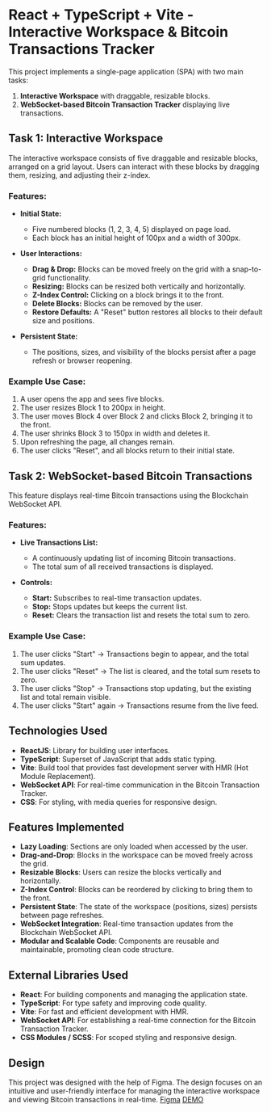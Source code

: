 # React + TypeScript + Vite - Interactive Workspace & Bitcoin Transactions Tracker

This project implements a single-page application (SPA) with two main tasks:

1. **Interactive Workspace** with draggable, resizable blocks.
2. **WebSocket-based Bitcoin Transaction Tracker** displaying live transactions.

## Task 1: Interactive Workspace

The interactive workspace consists of five draggable and resizable blocks, arranged on a grid layout. Users can interact with these blocks by dragging them, resizing, and adjusting their z-index.

### Features:
- **Initial State:**
  - Five numbered blocks (1, 2, 3, 4, 5) displayed on page load.
  - Each block has an initial height of 100px and a width of 300px.
  
- **User Interactions:**
  - **Drag & Drop:** Blocks can be moved freely on the grid with a snap-to-grid functionality.
  - **Resizing:** Blocks can be resized both vertically and horizontally.
  - **Z-Index Control:** Clicking on a block brings it to the front.
  - **Delete Blocks:** Blocks can be removed by the user.
  - **Restore Defaults:** A "Reset" button restores all blocks to their default size and positions.
  
- **Persistent State:**
  - The positions, sizes, and visibility of the blocks persist after a page refresh or browser reopening.

### Example Use Case:
1. A user opens the app and sees five blocks.
2. The user resizes Block 1 to 200px in height.
3. The user moves Block 4 over Block 2 and clicks Block 2, bringing it to the front.
4. The user shrinks Block 3 to 150px in width and deletes it.
5. Upon refreshing the page, all changes remain.
6. The user clicks "Reset", and all blocks return to their initial state.

## Task 2: WebSocket-based Bitcoin Transactions

This feature displays real-time Bitcoin transactions using the Blockchain WebSocket API.

### Features:
- **Live Transactions List:**
  - A continuously updating list of incoming Bitcoin transactions.
  - The total sum of all received transactions is displayed.
  
- **Controls:**
  - **Start:** Subscribes to real-time transaction updates.
  - **Stop:** Stops updates but keeps the current list.
  - **Reset:** Clears the transaction list and resets the total sum to zero.

### Example Use Case:
1. The user clicks "Start" → Transactions begin to appear, and the total sum updates.
2. The user clicks "Reset" → The list is cleared, and the total sum resets to zero.
3. The user clicks "Stop" → Transactions stop updating, but the existing list and total remain visible.
4. The user clicks "Start" again → Transactions resume from the live feed.

## Technologies Used

- **ReactJS**: Library for building user interfaces.
- **TypeScript**: Superset of JavaScript that adds static typing.
- **Vite**: Build tool that provides fast development server with HMR (Hot Module Replacement).
- **WebSocket API**: For real-time communication in the Bitcoin Transaction Tracker.
- **CSS**: For styling, with media queries for responsive design.

## Features Implemented
- **Lazy Loading**: Sections are only loaded when accessed by the user.
- **Drag-and-Drop**: Blocks in the workspace can be moved freely across the grid.
- **Resizable Blocks**: Users can resize the blocks vertically and horizontally.
- **Z-Index Control**: Blocks can be reordered by clicking to bring them to the front.
- **Persistent State**: The state of the workspace (positions, sizes) persists between page refreshes.
- **WebSocket Integration**: Real-time transaction updates from the Blockchain WebSocket API.
- **Modular and Scalable Code**: Components are reusable and maintainable, promoting clean code structure.

## External Libraries Used

- **React**: For building components and managing the application state.
- **TypeScript**: For type safety and improving code quality.
- **Vite**: For fast and efficient development with HMR.
- **WebSocket API**: For establishing a real-time connection for the Bitcoin Transaction Tracker.
- **CSS Modules / SCSS**: For scoped styling and responsive design.

## Design
This project was designed with the help of Figma. The design focuses on an intuitive and user-friendly interface for managing the interactive workspace and viewing Bitcoin transactions in real-time.
[Figma](https://www.figma.com/design/Gq6YgRxlMMAmnQ9fyzCDbZ/Untitled?node-id=0-1&p=f&t=qcOhaPtUDQkyOMIY-0) 
[DEMO](https://irynamariiko00.github.io/vite-project/#/)
